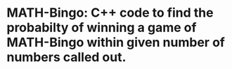 # MATH-Bingo: C++ code to find the probabilty of winning a game of MATH-Bingo within given number of numbers called out.
